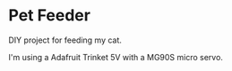 # Pet Feeder
DIY project for feeding my cat.

I'm using a Adafruit Trinket 5V with a MG90S micro servo.
